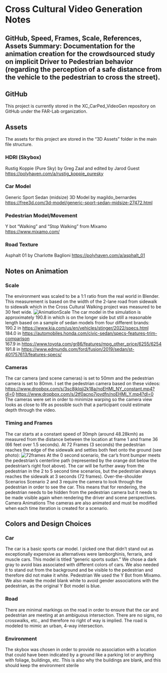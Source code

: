 # Cross Cultural Video Generation Notes
GitHub, Speed, Frames, Scale, References, Assets
Summary:
Documentation for the animation creation for the crowdsourced study on implicit Driver to Pedestrian behavior (regarding the perception of a safe distance from the vehicle to the pedestrian to cross the street).
---
## GitHub
This project is currently stored in the XC_CarPed_VideoGen repository on GitHub under the FAR-Lab organization.
## Assets
The assets for this project are stored in the “3D Assets” folder in the main file structure.
### HDRI (Skybox)
Rustig Koppie (Pure Sky) by Greg Zaal and edited by Jarod Guest
https://polyhaven.com/a/rustig_koppie_puresky 
### Car Model
Generic Sport Sedan (midsize) 3D Model by magildo_bernardes
https://free3d.com/3d-model/generic-sport-sedan-midsize-27472.html 
### Pedestrian Model/Movement
Y bot “Walking” and “Stop Walking” from Mixamo
https://www.mixamo.com/ 
### Road Texture
Asphalt 01 by Charlotte Baglioni
https://polyhaven.com/a/asphalt_01
## Notes on Animation
### Scale
The environment was scaled to be a 1:1 ratio from the real world in Blender. This measurement is based on the width of the 2-lane road from sidewalk to sidewalk which in the Cross Cultural Walking project was measured to be 30 feet wide.
![AnimationScale](https://github.com/FAR-Lab/XC_CarPed_VideoGen/assets/78111993/24b8ab5e-d621-4746-a97c-65d53ad86aa5)
The car model in the simulation is approximately 190.8 in which is on the longer side but still a reasonable length based on a sample of sedan models from four different brands:  
190.2 in https://www.kia.com/us/en/vehicles/stinger/2022/specs.html   
184.0 in https://automobiles.honda.com/civic-sedan/specs-features-trim-comparison  
167.9 in https://www.toyota.com/gr86/features/mpg_other_price/6255/6254  
191.8 in https://www.edmunds.com/ford/fusion/2019/sedan/st-401757613/features-specs/  
### Cameras
The car camera (and scene cameras) is set to 50mm and the pedestrian camera is set to 80mm. I set the pedestrian camera based on these videos:
https://www.dropbox.com/s/3sc8jklqjj2k18a/noEHMI_NY_constant.mp4?dl=0
https://www.dropbox.com/s/2tf0acno7jovdfn/noEHMI_Y.mp4?dl=0 
The cameras were set in order to minimize warping so the camera view looks as close to life as possible such that a participant could estimate depth through the video.
### Timing and Frames
The car starts at a constant speed of 30mph (around 48.28kmh) as measured from the distance between the location at frame 1 and frame 36 (66 feet over 1.5 seconds).
At 72 Frames (3 seconds) the pedestrian reaches the edge of the sidewalk and settles both feet onto the ground (see photo):
![72frames](https://github.com/FAR-Lab/XC_CarPed_VideoGen/assets/78111993/7c6e1956-18d7-4a53-ab0b-8aee5970fcc0)
At the 0 second scenario, the car’s front bumper meets the pedestrian’s centerline path (represented by the orange dot below the pedestrian’s right foot above). The car will be further away from the pedestrian in the 2 to 5 second time scenarios, but the pedestrian always reaches the sidewalk at 3 seconds (72 frames).
Over-the-shoulder Scenarios
Scenario 2 and 3 require the camera to look through the pedestrian in order to see the car. This means that for rendering, the pedestrian needs to be hidden from the pedestrian camera but it needs to be made visible again when rendering the driver and scene perspectives.
Camera Animations
The cameras are also animated and must be modified when each time iteration is created for a scenario.

## Colors and Design Choices
### Car
The car is a basic sports car model. I picked one that didn’t stand out as exceptionally expensive as alternatives were lamborghinis, ferraris, and muscle cars. This model is titled “generic sports sudan.” We chose a dark gray to avoid bias associated with different colors of cars. We also needed it to stand out from the background and be visible to the pedestrian and therefore did not make it white. 
Pedestrian
We used the Y Bot from Mixamo. We also made the model blank white to avoid gender associations with the pedestrian, as the original Y Bot model is blue.
### Road
There are minimal markings on the road in order to ensure that the car and pedestrian are meeting at an ambiguous intersection. There are no signs, no crosswalks, etc., and therefore no right of way is implied. The road is modeled to mimic an urban, 4-way intersection.
### Environment
The skybox was chosen in order to provide no association with a location that could have been indicated by a ground like a parking lot or anything with foliage, buildings, etc. This is also why the buildings are blank, and this should keep the environment sterile
